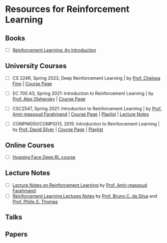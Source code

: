 # Resources for Reinforcement Learning

## Books
- [ ] [Reinforcement Learning: An Introduction](http://incompleteideas.net/book/the-book.html)

## University Courses
- [ ] CS 224R, Spring 2023, Deep Reinforcement Learning | by [Prof. Chelsea Finn](https://ai.stanford.edu/~cbfinn/) | [Course Page](https://cs224r.stanford.edu/)
- [ ] EC 700 A3, Spring 2021: Introduction to Reinforcement Learning |  by [Prof. Alex Olshevsky](https://sites.bu.edu/aolshevsky/) | [Course Page](https://sites.bu.edu/aolshevsky/foundations-of-reinforcement-learning/)
- [ ] CSC2547, Spring 2021: Introduction to Reinforcement Learning | by [Prof. Amir-massoud Farahmand](https://academic.sologen.net/) | [Course Page](https://amfarahmand.github.io/IntroRL/) | [Playlist](https://www.youtube.com/playlist?list=PLCveiXxL2xNbiDq51a8iJwPRq2aO0ykrq) | [Lecture Notes](https://amfarahmand.github.io/IntroRL/lectures/LNRL.pdf)
- [ ] COMPM050/COMPGI13, 2015: Introduction to Reinforcement Learning | by [Prof. David Silver](https://www.davidsilver.uk/) | [Course Page](https://www.davidsilver.uk/teaching/) | [Playlist](https://www.youtube.com/playlist?list=PLqYmG7hTraZDM-OYHWgPebj2MfCFzFObQ)


## Online Courses
- [ ] [Hugging Face Deep RL course](https://huggingface.co/deep-rl-course/unit0/introduction)

## Lecture Notes
- [ ] [Lecture Notes on Reinforcement Learning](https://amfarahmand.github.io/IntroRL/lectures/LNRL.pdf) by [Prof. Amir-massoud Farahmand](https://academic.sologen.net/)
- [ ] [Reinforcement Learning Lectures Notes](https://people.cs.umass.edu/~bsilva/courses/CMPSCI_687/Fall2022/Lecture_Notes_v1.0_687_F22.pdf) by [Prof. Bruno C. da Silva](https://people.cs.umass.edu/~bsilva/) and [Prof. Philip S. Thomas](https://people.cs.umass.edu/~pthomas/)

## Talks


## Papers
 
